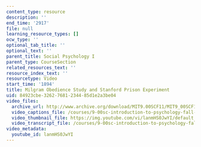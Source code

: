```yaml
---
content_type: resource
description: ''
end_time: '2917'
file: null
learning_resource_types: []
ocw_type: ''
optional_tab_title: ''
optional_text: ''
parent_title: Social Psychology I
parent_type: CourseSection
related_resources_text: ''
resource_index_text: ''
resourcetype: Video
start_time: '1894'
title: Milgram Obedience Study and Stanford Prison Experiment
uid: 84923cbe-3262-7681-2344-85d1e2a3be04
video_files:
  archive_url: http://www.archive.org/download/MIT9.00SCF11/MIT9_00SCF11_lec22_300k.mp4
  video_captions_file: /courses/9-00sc-introduction-to-psychology-fall-2011/f9649047434551eebfc064237d749691_lanmHS0JwYI.vtt
  video_thumbnail_file: https://img.youtube.com/vi/lanmHS0JwYI/default.jpg
  video_transcript_file: /courses/9-00sc-introduction-to-psychology-fall-2011/e30348e1db9878c78368ab4f78b3e946_lanmHS0JwYI.pdf
video_metadata:
  youtube_id: lanmHS0JwYI
---
```

